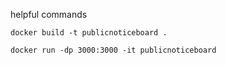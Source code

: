helpful commands
```
docker build -t publicnoticeboard .
```
```
docker run -dp 3000:3000 -it publicnoticeboard
```